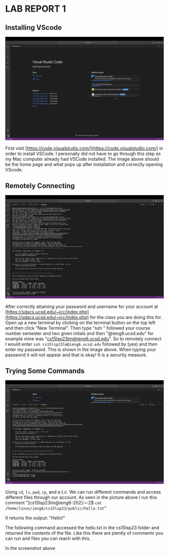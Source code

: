 <h1>LAB REPORT 1</h1>


<h2>Installing VScode</h2>

![Image](image1.png)


First visit [https://code.visualstudio.com/](https://code.visualstudio.com/) in order to install VSCode. I personally did not have to go through this step as my Mac computer already had VSCode installed.
The image above should be the home page and what pops up after installation and correctly opening VScode.




<h2>Remotely Connecting</h2>

![Image](image2.png)

After correctly attaining your password and username for your account at [https://sdacs.ucsd.edu/~icc/index.php](https://sdacs.ucsd.edu/~icc/index.php) for the class you are doing this for. Open up a new terminal by clicking on the terminal button on the top left and then click "New Terminal".
Then type "ssh " followed your course number semester and two given initals and then "@ieng6.ucsd.edu" for example mine was "cs15lsp23lm@ieng6.ucsd.edu". 
So to remotely connect I would enter `ssh cs15lsp23lm@ieng6.ucsd.edu` followed by (yes)  and then enter my password. This is shown in the image above. When typing your password it will not appear and that is okay! It is a security measure.




<h2>Trying Some Commands</h2>

![Image](image3.png)

Using `cd`, `ls`, `pwd`, `cp`, and e.t.c. We can run different commands and access different files through our account. As seen in the picture above I run this comment
"[cs15lsp23lm@ieng6-202]:~:2$ `cat /home/linux/ieng6/cs15lsp23/public/hello.txt`"

It returns the output:
"Hello!"

The following command accessed the hello.txt in the cs15lsp23 folder and returned the contents of the file. Like this there are plently of comments you can run and files you can reach with this.

In the screenshot above 
